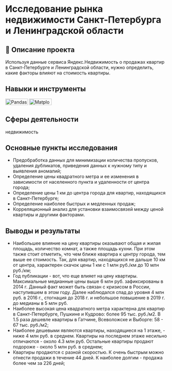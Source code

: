 # Исследование рынка недвижимости Санкт-Петербурга и Ленинградской области
## 📝 Описание проекта
Используя данные сервиса Яндекс.Недвижимость о продажах квартир в Санкт-Петербурге и Ленинградской области, нужно определить, какие факторы влияют на стоимость квартиры.
## Навыки и инструменты
<img src="https://img.shields.io/badge/Pandas-black?style=flat-square&amp;logo=pandas&amp;logoColor=orange" title="Pandas" alt="Pandas" width="70" height="20"/> <img src="https://img.shields.io/badge/MatPlotlib-black?style=flat-square" title="Matplotlib" alt="Matplotlib" width="70" height="20"/>
## Сферы деятельности
недвижимость
## Основные пункты исследования
- Предобработка данных для минимизации количества пропусков, удаления дубликатов, приведения данных к нужному типу и выявления аномалий;
- Определение цены квадратного метра и ее изменения в зависимости от населенного пункта и удаленности от центра города;
- Определение цены 1 км до центра города для квартир, находящихся в Санкт-Петербурге;
- Определение наиболее быстрых и медленных продаж;
- Корреляционный анализ для установки взаимосвязей между ценой квартиры и другими факторами.
## Выводы и результаты
- Наибольшее влияние на цену квартиры оказывают общая и жилая площадь, количество комнат, а также площадь кухни. При этом также стоит отметить, что чем ближе квартира к центру города, тем выше ее стоимость. Так, для квартир, находящихся не дальше 10 км от центра, характерен скачок цены 1 км с 1 млн руб./км до 10 млн руб./км;
- Год публикации - вот, что еще влияет на цену квартиры. Максимальные медианные цены выше 6 млн руб. зафиксированы в 2014 г. Данный факт может быть связан с кризисом в России, наступившем в этом году. Далее наблюдался спад до уровня 4 млн руб. в 2016 г., стогнация до 2018 г. и небольшое повышение в 2019 г. до медианы в 5 млн руб.
- Наиболее высокая цена квадратного метра характерна для квартир в Санкт-Петербурге, Пушкине и Кудрово: более 95 тыс. руб./м2. В 1.5 раза дешевле квартиры в Гатчине, Всеволожске и Выборге: 58 - 67 тыс. руб./м2;
- Наиболее дешевыми являются квартиры, находящиеся на 1 этаже, - ниже 4 млн руб. в среднем. Квартиры на последнем этаже несильно отличаются - около 4.3 млн руб. Остальные квартиры продают подороже - около 5 млн руб. в среднем;
- Квартиры продаются с разной скоростью. К очень быстрым можно отнести продажи в течение 44 дней. К наиболее долгим - продажа более чем за 226 дней;

